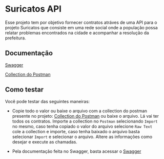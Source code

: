 # Suricatos API

Esse projeto tem por objetivo fornecer contratos atráves de uma API para o projeto Suricatos que consiste em uma rede social onde a população possa relatar problemas 
encontrados na cidade e acompanhar a resolução da prefeitura.

 
 ## Documentação
 
[Swagger](https://cyrela-fiap.herokuapp.com/swagger-ui.html#)

[Collection do Postman](https://github.com/natholiveira/suricatos/blob/master/Suricato-startup.postman_collection.json)

 ## Como testar
 
 Você pode testar das seguintes maneiras:
 
 * Copie todo o valor ou baixe o arquivo com a collection do postman presente no projeto: [Collection do Postman](https://github.com/natholiveira/suricatos/blob/master/Suricato-fiap.postman_collection.json)
 ou baixe o arquivo. Lá vai ter todos os contratos. Importe a collection no `Postman` selecionando  `Import` no mesmo, caso tenha copiado o valor do arquivo selecione `Raw Text` cole a collection e importe, caso tenha baixado o arquivo basta selecionar `Import` e selecionar o arquivo. Altere as informações como desejar e execute as chamadas.
 
 * Pela documentação feita no Swagger, basta acessar o [Swagger](https://suricatos-fiap.herokuapp.com/swagger-ui.html#/) 
  
